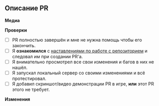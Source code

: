 <!-- ЭТО ШАБЛОН ВАШЕГО PULL REQUEST. Текст между стрелками - это комментарии - они не будут видны в PR. -->

## Описание PR
<!-- Ниже опишите ваш Pull Request. Что он изменяет? На что еще это может повлиять? Постарайтесь описать все внесённые вами изменения! -->

**Медиа**
<!-- Если приемлемо, добавьте скриншоты для демонстрации вашего PR. Если ваш PR представляет собой визуальное изменение, добавьте
скриншоты, иначе он может быть закрыт.

Ссылки на медиа (изображения/видео) будут добавлены в список изменений на дискорд сервере (не более 10 ссылок каждого вида и 8 МБ суммарного веса (для каждого вида)).
Текст записанный между тегами "CLIgnore" будет игнорироваться при отправке списка изменений.-->

<!--CLInore-->
**Проверки**
<!-- Выполнение всех следующих действий, если это приемлемо для вида изменений сильно ускорит разбор вашего PR -->
- [ ] PR полностью завершён и мне не нужна помощь чтобы его закончить.
- [ ] Я **ознакомился** с [наставлениями по работе с репозиторием](https://serbiastrong-220.github.io/ss220-docs/development/ss220-guidelines/) и следовал им при создании PR'а.
- [ ] Я внимательно просмотрел все свои изменения и багов в них не нашёл.
- [ ] Я запускал локальный сервер со своими изменениями и всё протестировал.
- [ ] Я добавил скриншот/видео демонстрации PR в игре, **или** этот PR этого не требует.
<!--/CLInore-->

**Изменения**
<!--
Здесь вы можете написать список изменений, который будет автоматически добавлен в игру и на дискорд сервер, когда ваш PR будет принят.

В журнал изменений следует помещать только то, что действительно важно игрокам.

В списке изменений тип значка не является часть предложения, поэтому явно указывайте - Добавлен, Удалён, Изменён.
плохо: - add: Новый инструмент для инженеров
хорошо: - add: Добавлен новый инструмент для инженеров

Вы можете указать своё имя после символа :cl: именно оно будет отображаться в журнале изменений (иначе будет использоваться ваше имя на GitHub)
Например: :cl: Ian

-->

<!--
Make sure to take this Changelog template out of the comment block in order for it to show up. Changelog must have a :cl: symbol, so the bot recognizes the changes and adds them to the game's changelog.
:cl:
- add: Добавлено веселье!
- remove: Убрано веселье!
- tweak: Изменено веселье!
- fix: Исправлено веселье!
-->
